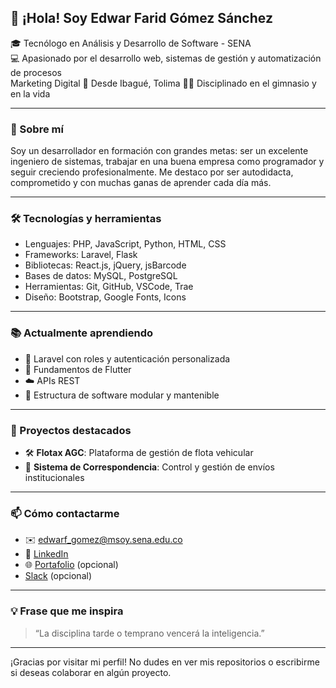 ## 👋 ¡Hola! Soy Edwar Farid Gómez Sánchez

🎓 Tecnólogo en Análisis y Desarrollo de Software - SENA  
💻 Apasionado por el desarrollo web, sistemas de gestión y automatización de procesos  
Marketing Digital
📍 Desde Ibagué, Tolima
🏋️‍♂️ Disciplinado en el gimnasio y en la vida

---

### 🚀 Sobre mí

Soy un desarrollador en formación con grandes metas: ser un excelente ingeniero de sistemas, trabajar en una buena empresa como programador y seguir creciendo profesionalmente. Me destaco por ser autodidacta, comprometido y con muchas ganas de aprender cada día más.

---

### 🛠️ Tecnologías y herramientas

- Lenguajes: PHP, JavaScript, Python, HTML, CSS
- Frameworks: Laravel, Flask
- Bibliotecas: React.js, jQuery, jsBarcode
- Bases de datos: MySQL, PostgreSQL
- Herramientas: Git, GitHub, VSCode, Trae
- Diseño: Bootstrap, Google Fonts, Icons

---

### 📚 Actualmente aprendiendo

- 🔄 Laravel con roles y autenticación personalizada
- 🧠 Fundamentos de Flutter
- ☁️ APIs REST 
- 🧩 Estructura de software modular y mantenible

---

### 🧰 Proyectos destacados

- 🛠️ **Flotax AGC**: Plataforma de gestión de flota vehicular
- 📨 **Sistema de Correspondencia**: Control y gestión de envíos institucionales

---

### 📫 Cómo contactarme

- ✉️ edwarf_gomez@msoy.sena.edu.co
- 💼 [LinkedIn](www.linkedin.com/in/edward-farid-gomez-sanchez-9ab07732a)
- 🌐 [Portafolio](https://tuportafolio.com/) (opcional)
-  [Slack](https://tuportafolio.com/) (opcional)

---

### 💡 Frase que me inspira

> “La disciplina tarde o temprano vencerá la inteligencia.”

---

¡Gracias por visitar mi perfil! No dudes en ver mis repositorios o escribirme si deseas colaborar en algún proyecto.
